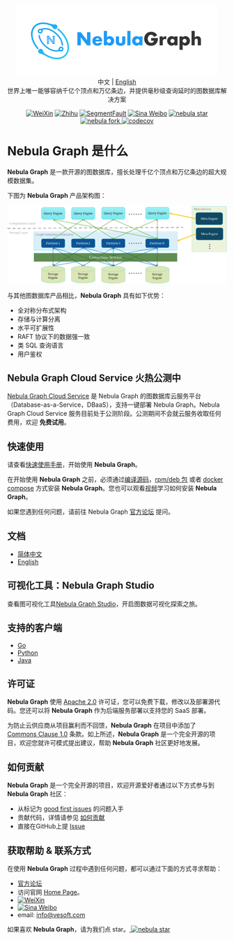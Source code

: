 <p align="center">
  <img src="docs/logo.png"/>
  <br>中文 | <a href="README.md">English</a>
  <br>世界上唯一能够容纳千亿个顶点和万亿条边，并提供毫秒级查询延时的图数据库解决方案<br>
</p>

<p align="center">
  <a href="https://user-images.githubusercontent.com/38887077/67449282-4362b300-f64c-11e9-878f-7efc373e5e55.jpg"><img src="https://img.shields.io/badge/WeChat-%E5%BE%AE%E4%BF%A1-brightgreen" alt="WeiXin"></a>
  <a href="https://www.zhihu.com/org/nebulagraph/activities"><img src="https://img.shields.io/badge/Zhihu-%E7%9F%A5%E4%B9%8E-blue" alt="Zhihu"></a>
  <a href="https://segmentfault.com/t/nebula"><img src="https://img.shields.io/badge/SegmentFault-%E6%80%9D%E5%90%A6-green" alt="SegmentFault"></a>
  <a href="https://weibo.com/p/1006067122684542/home?from=page_100606&mod=TAB#place"><img src="https://img.shields.io/badge/Weibo-%E5%BE%AE%E5%8D%9A-red" alt="Sina Weibo"></a>
  <a href="http://githubbadges.com/star.svg?user=vesoft-inc&repo=nebula&style=default">
    <img src="http://githubbadges.com/star.svg?user=vesoft-inc&repo=nebula&style=default" alt="nebula star"/>
  </a>
  <a href="http://githubbadges.com/fork.svg?user=vesoft-inc&repo=nebula&style=default">
    <img src="http://githubbadges.com/fork.svg?user=vesoft-inc&repo=nebula&style=default" alt="nebula fork"/>
  </a>
  <a href="https://codecov.io/gh/vesoft-inc/nebula">
    <img src="https://codecov.io/gh/vesoft-inc/nebula/branch/master/graph/badge.svg" alt="codecov"/>
  </a>
</p>

# Nebula Graph 是什么

**Nebula Graph** 是一款开源的图数据库，擅长处理千亿个顶点和万亿条边的超大规模数据集。

下图为 **Nebula Graph** 产品架构图：

![image](https://github.com/vesoft-inc/nebula-docs/raw/master/images/Nebula%20Arch.png)

与其他图数据库产品相比，**Nebula Graph** 具有如下优势：

* 全对称分布式架构
* 存储与计算分离
* 水平可扩展性
* RAFT 协议下的数据强一致
* 类 SQL 查询语言
* 用户鉴权

## Nebula Graph Cloud Service 火热公测中

[Nebula Graph Cloud Service](https://cloud.nebula-graph.com.cn/) 是 Nebula Graph 的图数据库云服务平台（Database-as-a-Service，DBaaS），支持一键部署 Nebula Graph。Nebula Graph Cloud Service 服务目前处于公测阶段。公测期间不会就云服务收取任何费用，欢迎 **免费试用**。

## 快速使用

请查看[快速使用手册](https://docs.nebula-graph.com.cn/2.0.1/2.quick-start/1.quick-start-workflow/)，开始使用 **Nebula Graph**。

在开始使用 **Nebula Graph** 之前，必须通过[编译源码](https://docs.nebula-graph.com.cn/2.0.1/4.deployment-and-installation/2.compile-and-install-nebula-graph/1.install-nebula-graph-by-compiling-the-source-code/)，[rpm/deb 包](https://docs.nebula-graph.com.cn/2.0.1/4.deployment-and-installation/2.compile-and-install-nebula-graph/2.install-nebula-graph-by-rpm-or-deb/) 或者 [docker compose](https://github.com/vesoft-inc/nebula-docker-compose/blob/master/README_zh-CN.md) 方式安装 **Nebula Graph**。您也可以观看[视频](https://space.bilibili.com/472621355)学习如何安装 **Nebula Graph**。

如果您遇到任何问题，请前往 Nebula Graph [官方论坛](https://discuss.nebula-graph.com.cn) 提问。

## 文档

* [简体中文](https://docs.nebula-graph.com.cn/)
* [English](https://docs.nebula-graph.io/)

<!--
## 产品路线图

**Nebula Graph** 产品规划路线图请参见 [roadmap](https://github.com/vesoft-inc/nebula/wiki/Nebula-Graph-Roadmap)。
-->

## 可视化工具：Nebula Graph Studio

查看图可视化工具[Nebula Graph Studio](https://github.com/vesoft-inc/nebula-web-docker)，开启图数据可视化探索之旅。

## 支持的客户端

* [Go](https://github.com/vesoft-inc/nebula-go)
* [Python](https://github.com/vesoft-inc/nebula-python)
* [Java](https://github.com/vesoft-inc/nebula-java)

## 许可证

**Nebula Graph** 使用 [Apache 2.0](https://www.apache.org/licenses/LICENSE-2.0) 许可证，您可以免费下载，修改以及部署源代码。您还可以将 **Nebula Graph** 作为后端服务部署以支持您的 SaaS 部署。

为防止云供应商从项目赢利而不回馈，**Nebula Graph** 在项目中添加了 [Commons Clause 1.0](https://commonsclause.com/) 条款。如上所述，**Nebula Graph** 是一个完全开源的项目，欢迎您就许可模式提出建议，帮助 **Nebula Graph** 社区更好地发展。

## 如何贡献

**Nebula Graph** 是一个完全开源的项目，欢迎开源爱好者通过以下方式参与到 **Nebula Graph** 社区：

* 从标记为 [good first issues](https://github.com/vesoft-inc/nebula/issues?q=is%3Aissue+is%3Aopen+label%3A%22good+first+issue%22) 的问题入手
* 贡献代码，详情请参见 [如何贡献](https://docs.nebula-graph.com.cn/2.0.1/15.contribution/how-to-contribute/)
* 直接在GitHub上提 [Issue](https://github.com/vesoft-inc/nebula/issues)

## 获取帮助 & 联系方式

在使用 **Nebula Graph** 过程中遇到任何问题，都可以通过下面的方式寻求帮助：

* [官方论坛](https://discuss.nebula-graph.com.cn/)
* 访问官网 [Home Page](http://nebula-graph.io/)。
* [![WeiXin](https://img.shields.io/badge/WeChat-%E5%BE%AE%E4%BF%A1-brightgreen)](https://user-images.githubusercontent.com/38887077/67449282-4362b300-f64c-11e9-878f-7efc373e5e55.jpg)
* [![Sina Weibo](https://img.shields.io/badge/Weibo-%E5%BE%AE%E5%8D%9A-red)](https://weibo.com/p/1006067122684542/home?from=page_100606&mod=TAB#place)
* email: info@vesoft.com

如果喜欢 **Nebula Graph**，请为我们点 star。<a href="http://githubbadges.com/star.svg?user=vesoft-inc&repo=nebula&style=default">
    <img src="http://githubbadges.com/star.svg?user=vesoft-inc&repo=nebula&style=default" alt="nebula star"/>
  </a>
